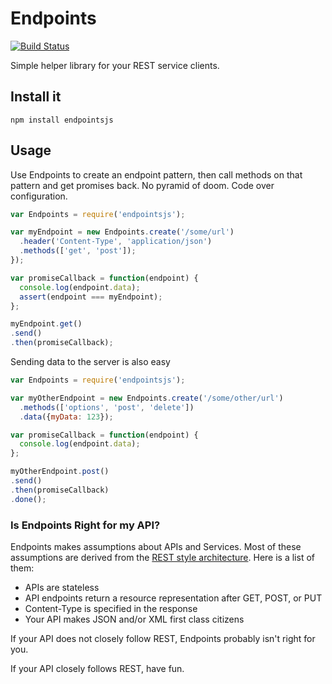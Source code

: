 Endpoints
=========

[![Build Status](https://travis-ci.org/kahnjw/endpoints.png)](https://travis-ci.org/kahnjw/endpoints)

Simple helper library for your REST service clients.

## Install it

```
npm install endpointsjs
```

## Usage

Use Endpoints to create an endpoint pattern, then call methods on that pattern and get promises back. No pyramid of doom. Code over configuration.

```javascript
var Endpoints = require('endpointsjs');

var myEndpoint = new Endpoints.create('/some/url')
  .header('Content-Type', 'application/json')
  .methods(['get', 'post']);
});

var promiseCallback = function(endpoint) {
  console.log(endpoint.data);
  assert(endpoint === myEndpoint);
};

myEndpoint.get()
.send()
.then(promiseCallback);
```

Sending data to the server is also easy

```javascript
var Endpoints = require('endpointsjs');

var myOtherEndpoint = new Endpoints.create('/some/other/url')
  .methods(['options', 'post', 'delete'])
  .data({myData: 123});

var promiseCallback = function(endpoint) {
  console.log(endpoint.data);
};

myOtherEndpoint.post()
.send()
.then(promiseCallback)
.done();
```

### Is Endpoints Right for my API?

Endpoints makes assumptions about APIs and Services. Most of these assumptions
are derived from the [REST style architecture](http://www.restapitutorial.com/).
Here is a list of them:
* APIs are stateless
* API endpoints return a resource representation after GET, POST, or PUT
* Content-Type is specified in the response
* Your API makes JSON and/or XML first class citizens

If your API does not closely follow REST, Endpoints probably isn't right for you.

If your API closely follows REST, have fun.
